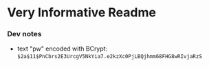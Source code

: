 # Very Informative Readme

### Dev notes

- text "pw" encoded with BCrypt: `$2a$11$PnCbrs2E3UrcgV5NkYia7.e2kzXc0PjLBQjhmm68FHG8wRIvjaRzS`
